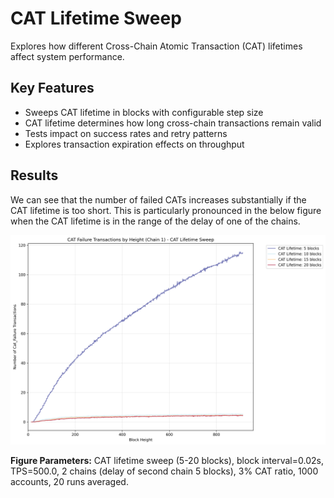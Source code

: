 # CAT Lifetime Sweep

Explores how different Cross-Chain Atomic Transaction (CAT) lifetimes affect system performance.

## Key Features

- Sweeps CAT lifetime in blocks with configurable step size
- CAT lifetime determines how long cross-chain transactions remain valid
- Tests impact on success rates and retry patterns
- Explores transaction expiration effects on throughput

## Results

We can see that the number of failed CATs increases substantially if the CAT lifetime is too short. This is particularly pronounced in the below figure when the CAT lifetime is in the range of the delay of one of the chains.

![Failed CATs](./tx_failure_cat.png)

**Figure Parameters:** CAT lifetime sweep (5-20 blocks), block interval=0.02s, TPS=500.0, 2 chains (delay of second chain 5 blocks), 3% CAT ratio, 1000 accounts, 20 runs averaged.
